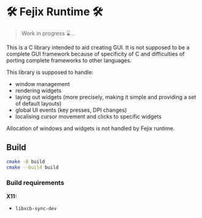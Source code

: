 # 🛠️ Fejix Runtime 🛠️

> Work in progress ⌛...

This is a C library intended to aid creating GUI.
It is not supposed to be a complete GUI framework because of specificity of C
and difficulties of porting complete frameworks to other languages.

This library is supposed to handle:
- window management
- rendering widgets
- laying out widgets (more precisely, making it simple
  and providing a set of default layouts)
- global UI events (key presses, DPI changes)
- localising cursor movement and clicks to specific widgets

Allocation of windows and widgets is not handled by Fejix runtime. 

## Build

```sh
cmake -B build
cmake --build build
```

### Build requirements

**X11:**

* `libxcb-sync-dev`